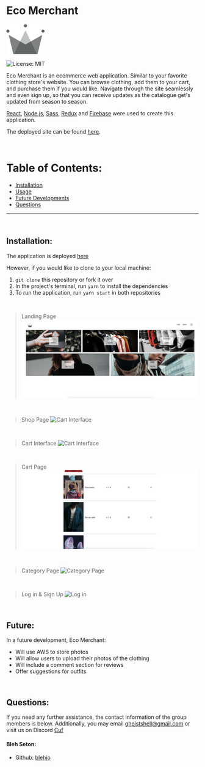 # Eco Merchant

  ![Shell Geist's logo](./src/assets/crown.svg)
  
  ![License: MIT](<https://img.shields.io/badge/License-MIT-yellow.svg>)
  
  Eco Merchant is an ecommerce web application. Similar to your favorite clothing store's website. You can browse clothing, add them to your cart, and purchase them if you would like. Navigate through the site seamlessly and even sign up, so that you can receive updates as the catalogue get's updated from season to season.

  [React](https://reactjs.org/), [Node.js](https://nodejs.org/en/), [Sass](https://sass-lang.com/), [Redux](https://redux.js.org/) and [Firebase](https://firebase.google.com/) were used to create this application.

 The deployed site can be found [here](https://exquisite-basbousa-208df9.netlify.app/).


  &nbsp;
  # Table of Contents:
  * [Installation](#installation)
  * [Usage](#usage)
  * [Future Developments](#future)
  * [Questions](#questions)
  
---
&nbsp;
  ## Installation:
The application is deployed [here](https://exquisite-basbousa-208df9.netlify.app/)


  However, if you would like to clone to your local machine:
  &nbsp;
  1. `git clone` this repository or fork it over
  2. In the project's terminal, run `yarn` to install the dependencies
  3. To run the application, run `yarn start` in both repositories


&nbsp;
> Landing Page
![Cart Interface](./.github/images/homepage.png) 

&nbsp;
> Shop Page
![Cart Interface](./.github/images/shoppage.png) 

&nbsp;
> Cart Interface
![Cart Interface](./.github/images/carticonpage.png) 

&nbsp;
> Cart Page
![Cart Page](./.github/images/cartpage.png) 

&nbsp;
> Category Page
![Category Page](./.github/images/categorypage.png)

&nbsp;
> Log in & Sign Up
![Log in](./.github/images/carticonpage.png)

&nbsp;
  ## Future:
In a future development, Eco Merchant:
  
  * Will use AWS to store photos
  * Will allow users to upload their photos of the clothing
  * Will include a comment section for reviews
  * Offer suggestions for outfits

  &nbsp;
  ## Questions:
  If you need any further assistance, the contact information of the group members is below. Additionally, you may email gheistshell@gmail.com or visit us on Discord [Cuf](https://discord.gg/sKywbh5R)

  #### Bleh Seton: 
  * Github: [blehjo](https://github.com/Blehjo)
